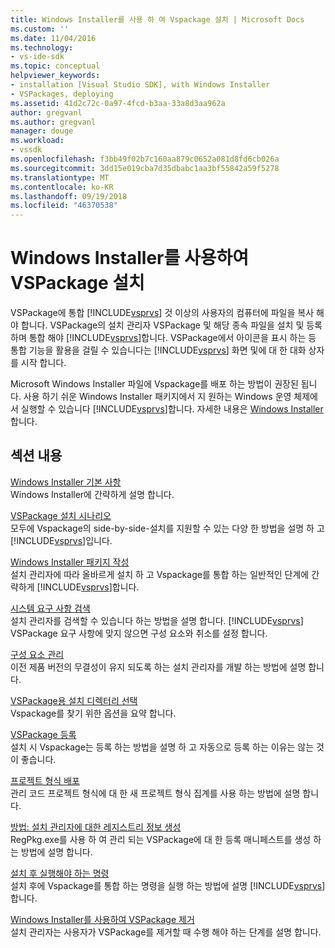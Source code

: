 ```yaml
---
title: Windows Installer를 사용 하 여 Vspackage 설치 | Microsoft Docs
ms.custom: ''
ms.date: 11/04/2016
ms.technology:
- vs-ide-sdk
ms.topic: conceptual
helpviewer_keywords:
- installation [Visual Studio SDK], with Windows Installer
- VSPackages, deploying
ms.assetid: 41d2c72c-0a97-4fcd-b3aa-33a8d3aa962a
author: gregvanl
ms.author: gregvanl
manager: douge
ms.workload:
- vssdk
ms.openlocfilehash: f3bb49f02b7c160aa879c0652a081d8fd6cb026a
ms.sourcegitcommit: 3dd15e019cba7d35dbabc1aa3bf55842a59f5278
ms.translationtype: MT
ms.contentlocale: ko-KR
ms.lasthandoff: 09/19/2018
ms.locfileid: "46370538"
---
```

# <a name="installing-vspackages-with-windows-installer"></a>Windows Installer를 사용하여 VSPackage 설치
VSPackage에 통합 [!INCLUDE[vsprvs](../../code-quality/includes/vsprvs_md.md)] 것 이상의 사용자의 컴퓨터에 파일을 복사 해야 합니다. VSPackage의 설치 관리자 VSPackage 및 해당 종속 파일을 설치 및 등록 하며 통합 해야 [!INCLUDE[vsprvs](../../code-quality/includes/vsprvs_md.md)]합니다. VSPackage에서 아이콘을 표시 하는 등 통합 기능을 활용을 걸릴 수 있습니다는 [!INCLUDE[vsprvs](../../code-quality/includes/vsprvs_md.md)] 화면 및에 대 한 대화 상자를 시작 합니다.  
  
 Microsoft Windows Installer 파일에 Vspackage를 배포 하는 방법이 권장된 됩니다. 사용 하기 쉬운 Windows Installer 패키지에서 지 원하는 Windows 운영 체제에서 실행할 수 있습니다 [!INCLUDE[vsprvs](../../code-quality/includes/vsprvs_md.md)]합니다. 자세한 내용은 [Windows Installer](https://msdn.microsoft.com/library/121be21b-b916-43e2-8f10-8b080516d2a0)합니다.  
  
## <a name="in-this-section"></a>섹션 내용  
 [Windows Installer 기본 사항](../../extensibility/internals/windows-installer-basics.md)  
 Windows Installer에 간략하게 설명 합니다.  
  
 [VSPackage 설치 시나리오](../../extensibility/internals/vspackage-setup-scenarios.md)  
 모두에 Vspackage의 side-by-side-설치를 지원할 수 있는 다양 한 방법을 설명 하 고 [!INCLUDE[vsprvs](../../code-quality/includes/vsprvs_md.md)]입니다.  
  
 [Windows Installer 패키지 작성](../../extensibility/internals/authoring-a-windows-installer-package.md)  
 설치 관리자에 따라 올바르게 설치 하 고 Vspackage를 통합 하는 일반적인 단계에 간략하게 [!INCLUDE[vsprvs](../../code-quality/includes/vsprvs_md.md)]합니다.  
  
 [시스템 요구 사항 검색](../../extensibility/internals/detecting-system-requirements.md)  
 설치 관리자를 검색할 수 있습니다 하는 방법을 설명 합니다. [!INCLUDE[vsprvs](../../code-quality/includes/vsprvs_md.md)] VSPackage 요구 사항에 맞지 않으면 구성 요소와 취소를 설정 합니다.  
  
 [구성 요소 관리](../../extensibility/internals/component-management.md)  
 이전 제품 버전의 무결성이 유지 되도록 하는 설치 관리자를 개발 하는 방법에 설명 합니다.  
  
 [VSPackage용 설치 디렉터리 선택](../../extensibility/internals/choosing-the-installation-directory-for-a-vspackage.md)  
 Vspackage를 찾기 위한 옵션을 요약 합니다.  
  
 [VSPackage 등록](../../extensibility/internals/vspackage-registration.md)  
 설치 시 Vspackage는 등록 하는 방법을 설명 하 고 자동으로 등록 하는 이유는 않는 것이 좋습니다.  
  
 [프로젝트 형식 배포](../../extensibility/internals/deploying-project-types.md)  
 관리 코드 프로젝트 형식에 대 한 새 프로젝트 형식 집계를 사용 하는 방법에 설명 합니다.  
  
 [방법: 설치 관리자에 대한 레지스트리 정보 생성](../../extensibility/internals/how-to-generate-registry-information-for-an-installer.md)  
 RegPkg.exe를 사용 하 여 관리 되는 VSPackage에 대 한 등록 매니페스트를 생성 하는 방법에 설명 합니다.  
  
 [설치 후 실행해야 하는 명령](../../extensibility/internals/commands-that-must-be-run-after-installation.md)  
 설치 후에 Vspackage를 통합 하는 명령을 실행 하는 방법에 설명 [!INCLUDE[vsprvs](../../code-quality/includes/vsprvs_md.md)]합니다.  
  
 [Windows Installer를 사용하여 VSPackage 제거](../../extensibility/internals/uninstalling-a-vspackage-with-windows-installer.md)  
 설치 관리자는 사용자가 VSPackage를 제거할 때 수행 해야 하는 단계를 설명 합니다.  